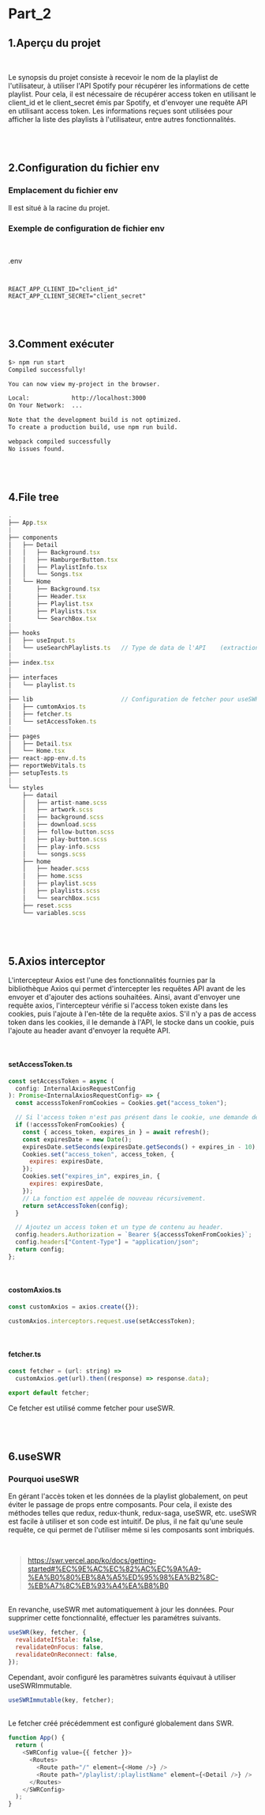 # Part_2

## 1.Aperçu du projet

</br>

Le synopsis du projet consiste à recevoir le nom de la playlist de l'utilisateur, à utiliser l'API Spotify pour récupérer les informations de cette playlist. Pour cela, il est nécessaire de récupérer access token en utilisant le client_id et le client_secret émis par Spotify, et d'envoyer une requête API en utilisant access token. Les informations reçues sont utilisées pour afficher la liste des playlists à l'utilisateur, entre autres fonctionnalités.

</br>
</br>

## 2.Configuration du fichier env

### Emplacement du fichier env

Il est situé à la racine du projet.

### Exemple de configuration de fichier env

</br>

.env

```env


REACT_APP_CLIENT_ID="client_id"
REACT_APP_CLIENT_SECRET="client_secret"
```

</br>
</br>

## 3.Comment exécuter

```zsh
$> npm run start
Compiled successfully!

You can now view my-project in the browser.

Local:            http://localhost:3000
On Your Network:  ...

Note that the development build is not optimized.
To create a production build, use npm run build.

webpack compiled successfully
No issues found.
```

</br>
</br>


## 4.File tree

```js
.
├── App.tsx
|
├── components
│   ├── Detail
│   │   ├── Background.tsx
│   │   ├── HamburgerButton.tsx
│   │   ├── PlaylistInfo.tsx
│   │   └── Songs.tsx
│   └── Home
│       ├── Background.tsx
│       ├── Header.tsx
│       ├── Playlist.tsx
│       ├── Playlists.tsx
│       └── SearchBox.tsx
|
├── hooks
│   ├── useInput.ts
│   └── useSearchPlaylists.ts   // Type de data de l'API    (extraction de type à l'aide de json-to-typescript)
|
├── index.tsx
|
├── interfaces
│   └── playlist.ts
|
├── lib                         // Configuration de fetcher pour useSWR (configuration de l'accès token et création de fetcher)
│   ├── cumtomAxios.ts
│   ├── fetcher.ts
│   └── setAccessToken.ts
|
├── pages
│   ├── Detail.tsx
│   └── Home.tsx
├── react-app-env.d.ts
├── reportWebVitals.ts
├── setupTests.ts
|
└── styles
    ├── datail
    │   ├── artist-name.scss
    │   ├── artwork.scss
    │   ├── background.scss
    │   ├── download.scss
    │   ├── follow-button.scss
    │   ├── play-button.scss
    │   ├── play-info.scss
    │   └── songs.scss
    ├── home
    │   ├── header.scss
    │   ├── home.scss
    │   ├── playlist.scss
    │   ├── playlists.scss
    │   └── searchBox.scss
    ├── reset.scss
    └── variables.scss
```

</br>
</br>

## 5.Axios interceptor

L'intercepteur Axios est l'une des fonctionnalités fournies par la bibliothèque Axios qui permet d'intercepter les requêtes API avant de les envoyer et d'ajouter des actions souhaitées. Ainsi, avant d'envoyer une requête axios, l'intercepteur vérifie si l'access token existe dans les cookies, puis l'ajoute à l'en-tête de la requête axios. S'il n'y a pas de access token dans les cookies, il le demande à l'API, le stocke dans un cookie, puis l'ajoute au header avant d'envoyer la requête API.

</br>

#### setAccessToken.ts

```js
const setAccessToken = async (
  config: InternalAxiosRequestConfig
): Promise<InternalAxiosRequestConfig> => {
  const accesssTokenFromCookies = Cookies.get("access_token");

  // Si l'access token n'est pas présent dans le cookie, une demande de access token est envoyée.
  if (!accesssTokenFromCookies) {
    const { access_token, expires_in } = await refresh();
    const expiresDate = new Date();
    expiresDate.setSeconds(expiresDate.getSeconds() + expires_in - 10);
    Cookies.set("access_token", access_token, {
      expires: expiresDate,
    });
    Cookies.set("expires_in", expires_in, {
      expires: expiresDate,
    });
    // La fonction est appelée de nouveau récursivement.
    return setAccessToken(config);
  }

  // Ajoutez un access token et un type de contenu au header.
  config.headers.Authorization = `Bearer ${accesssTokenFromCookies}`;
  config.headers["Content-Type"] = "application/json";
  return config;
};
```

</br>

#### costomAxios.ts

```js
const customAxios = axios.create({});

customAxios.interceptors.request.use(setAccessToken);
```

</br>

#### fetcher.ts

```js
const fetcher = (url: string) =>
  customAxios.get(url).then((response) => response.data);

export default fetcher;
```

Ce fetcher est utilisé comme fetcher pour useSWR.


</br>
</br>

## 6.useSWR

### Pourquoi useSWR

En gérant l'accès token et les données de la playlist globalement, on peut éviter le passage de props entre composants. Pour cela, il existe des méthodes telles que redux, redux-thunk, redux-saga, useSWR, etc. useSWR est facile à utiliser et son code est intuitif. De plus, il ne fait qu'une seule requête, ce qui permet de l'utiliser même si les composants sont imbriqués.

</br>


> https://swr.vercel.app/ko/docs/getting-started#%EC%9E%AC%EC%82%AC%EC%9A%A9-%EA%B0%80%EB%8A%A5%ED%95%98%EA%B2%8C-%EB%A7%8C%EB%93%A4%EA%B8%B0


</br>
En revanche, useSWR met automatiquement à jour les données. Pour supprimer cette fonctionnalité, effectuer les paramétres suivants.

</br>

```js
useSWR(key, fetcher, {
  revalidateIfStale: false,
  revalidateOnFocus: false,
  revalidateOnReconnect: false,
});
```

Cependant, avoir configuré les paramètres suivants équivaut à utiliser useSWRImmutable.

```js
useSWRImmutable(key, fetcher);
```

</br>
Le fetcher créé précédemment est configuré globalement dans SWR.

```js
function App() {
  return (
    <SWRConfig value={{ fetcher }}>
      <Routes>
        <Route path="/" element={<Home />} />
        <Route path="/playlist/:playlistName" element={<Detail />} />
      </Routes>
    </SWRConfig>
  );
}
```
